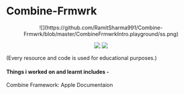 # Combine-Frmwrk



<p align="center">
![](https://github.com/RamitSharma991/Combine-Frmwrk/blob/master/CombineFrmwrkIntro.playground/ss.png)
</p>


<p align="center">
<img src="https://img.shields.io/badge/iOS-13-brightgreen" />
<img src="https://img.shields.io/badge/swift%20-5.1-orange" />
</p>


(Every resource and code is used for educational purposes.)

#### Things i worked on and learnt includes -
Combine Framework: Apple Documentaion 
